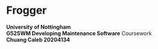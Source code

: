 # Frogger
 
 **University of Nottingham**\
 **G52SWM Developing Maintenance Software** Coursework\
 **Chuang Caleb 20204134**
 
 
 
 

